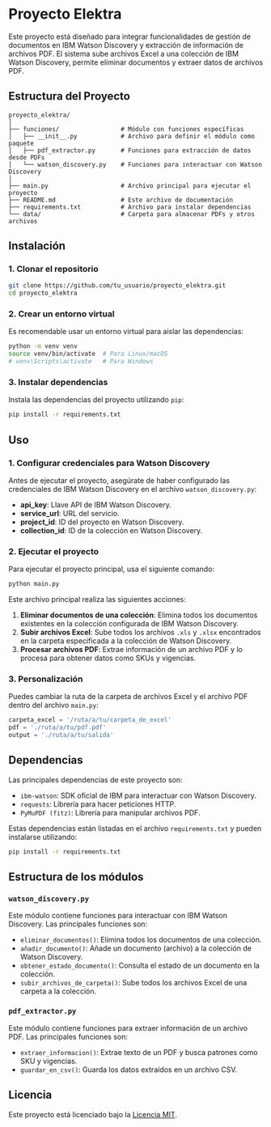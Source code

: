 
# Proyecto Elektra

Este proyecto está diseñado para integrar funcionalidades de gestión de documentos en IBM Watson Discovery y extracción de información de archivos PDF. El sistema sube archivos Excel a una colección de IBM Watson Discovery, permite eliminar documentos y extraer datos de archivos PDF.

## Estructura del Proyecto

```plaintext
proyecto_elektra/
│
├── funciones/                 # Módulo con funciones específicas
│   ├── __init__.py            # Archivo para definir el módulo como paquete
│   ├── pdf_extractor.py       # Funciones para extracción de datos desde PDFs
│   └── watson_discovery.py    # Funciones para interactuar con Watson Discovery
│
├── main.py                    # Archivo principal para ejecutar el proyecto
├── README.md                  # Este archivo de documentación
├── requirements.txt           # Archivo para instalar dependencias
└── data/                      # Carpeta para almacenar PDFs y otros archivos
```

## Instalación

### 1. Clonar el repositorio

```bash
git clone https://github.com/tu_usuario/proyecto_elektra.git
cd proyecto_elektra
```

### 2. Crear un entorno virtual

Es recomendable usar un entorno virtual para aislar las dependencias:

```bash
python -m venv venv
source venv/bin/activate  # Para Linux/macOS
# venv\Scripts\activate   # Para Windows
```

### 3. Instalar dependencias

Instala las dependencias del proyecto utilizando `pip`:

```bash
pip install -r requirements.txt
```

## Uso

### 1. Configurar credenciales para Watson Discovery

Antes de ejecutar el proyecto, asegúrate de haber configurado las credenciales de IBM Watson Discovery en el archivo `watson_discovery.py`:

- **api_key**: Llave API de IBM Watson Discovery.
- **service_url**: URL del servicio.
- **project_id**: ID del proyecto en Watson Discovery.
- **collection_id**: ID de la colección en Watson Discovery.

### 2. Ejecutar el proyecto

Para ejecutar el proyecto principal, usa el siguiente comando:

```bash
python main.py
```

Este archivo principal realiza las siguientes acciones:

1. **Eliminar documentos de una colección**: Elimina todos los documentos existentes en la colección configurada de IBM Watson Discovery.
2. **Subir archivos Excel**: Sube todos los archivos `.xls` y `.xlsx` encontrados en la carpeta especificada a la colección de Watson Discovery.
3. **Procesar archivos PDF**: Extrae información de un archivo PDF y lo procesa para obtener datos como SKUs y vigencias.

### 3. Personalización

Puedes cambiar la ruta de la carpeta de archivos Excel y el archivo PDF dentro del archivo `main.py`:

```python
carpeta_excel = '/ruta/a/tu/carpeta_de_excel'
pdf = './ruta/a/tu/pdf.pdf'
output = './ruta/a/tu/salida'
```

## Dependencias

Las principales dependencias de este proyecto son:

- `ibm-watson`: SDK oficial de IBM para interactuar con Watson Discovery.
- `requests`: Librería para hacer peticiones HTTP.
- `PyMuPDF (fitz)`: Librería para manipular archivos PDF.

Estas dependencias están listadas en el archivo `requirements.txt` y pueden instalarse utilizando:

```bash
pip install -r requirements.txt
```

## Estructura de los módulos

### `watson_discovery.py`

Este módulo contiene funciones para interactuar con IBM Watson Discovery. Las principales funciones son:

- `eliminar_documentos()`: Elimina todos los documentos de una colección.
- `añadir_documento()`: Añade un documento (archivo) a la colección de Watson Discovery.
- `obtener_estado_documento()`: Consulta el estado de un documento en la colección.
- `subir_archivos_de_carpeta()`: Sube todos los archivos Excel de una carpeta a la colección.

### `pdf_extractor.py`

Este módulo contiene funciones para extraer información de un archivo PDF. Las principales funciones son:

- `extraer_informacion()`: Extrae texto de un PDF y busca patrones como SKU y vigencias.
- `guardar_en_csv()`: Guarda los datos extraídos en un archivo CSV.

## Licencia

Este proyecto está licenciado bajo la [Licencia MIT](LICENSE).
